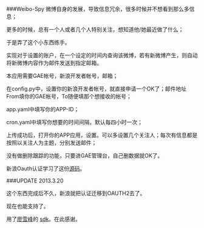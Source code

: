 ###Weibo-Spy
微博自身的发展，导致信息冗余，很多时候并不想看到那么多信息；

更多的时候，总有一个人或者几个人特别关注，想知道他/她最近做了什么；

于是弄了这个小东西练手。

实现对于设置的账户，在一个设定的时间内查询该微博，若有新微博产生，则自动将新微博内容作为邮件发送到指定邮箱。

本应用需要GAE帐号，新浪开发者帐号，邮箱；

在config.py中，设置你的新浪开发者帐号，就直接申请一个OK了；邮件地址From填你的GAE帐号，To随便填那个想接收的帐号；

app.yaml中填写你的APP-ID；

cron.yaml中填写你想要的时间间隔，默认每四小时一次；

上传成功后，打开你的APP应用，设置。可以多设置几个关注人；每次有信息都是按照以关注人为主题，分别发送邮件；

没有做删除跟踪的功能，只要进GAE管理台，自己删数据就OK了。

新浪Oauth认证学习了这份[源码](https://github.com/PinkyJie/Twitter2Sina)。

###UPDATE 2013.3.20

这个东西完成后不久，新浪就把认证迁移到OAUTH2去了。

现在也能支持了。

用了[廖雪峰](http://www.liaoxuefeng.com/articles)的 [sdk](https://github.com/michaelliao/sinaweibopy/wiki/OAuth2-HOWTO)。在此感谢。
